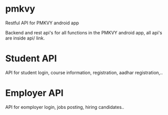 # pmkvy
Restful API for PMKVY android app

Backend and rest api's for all functions in the PMKVY android app, all api's are inside api/ link.

# Student API
API for student login, course information, registration, aadhar registration,..

# Employer API
API for eomployer login, jobs posting, hiring candidates..




